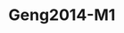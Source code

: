 # Geng2014-M1
<a name="material" />
<script type="application/ld+json">

  {
    "@context": "https://schema.org/",
    "@type": "ChemicalSubstance",
    "http://purl.org/dc/terms/conformsTo":
      {
        "@type": "CreativeWork",
        "@id": "https://bioschemas.org/profiles/ChemicalSubstance/0.4-RELEASE/"
      },
    "@id": "https://egonw.github.io/nanowiki/nanowiki437.html#material",
    "name": "Geng2014-M1",
    "sameAs: "http://127.0.0.1/mediawiki/index.php/Special:URIResolver/Geng2014-2DM1"
  }
</script>

